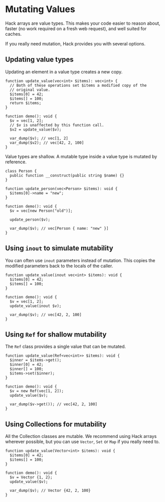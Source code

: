 # Mutating Values

Hack arrays are value types. This makes your code easier to reason
about, faster (no work required on a fresh web request), and well
suited for caches.

If you really need mutation, Hack provides you with several options.

## Updating value types

Updating an element in a value type creates a new copy.

``` Hack
function update_value(vec<int> $items): vec<int> {
  // Both of these operations set $items a modified copy of the
  // original value.
  $items[0] = 42;
  $items[] = 100;
  return $items;
}

function demo(): void {
  $v = vec[1, 2];
  // $v is unaffected by this function call.
  $v2 = update_value($v);

  var_dump($v); // vec[1, 2]
  var_dump($v2); // vec[42, 2, 100]
}
```

Value types are shallow. A mutable type inside a value type is mutated
by reference.

``` Hack
class Person {
  public function __construct(public string $name) {}
}

function update_person(vec<Person> $items): void {
  $items[0]->name = "new";
}

function demo(): void {
  $v = vec[new Person("old")];

  update_person($v);

  var_dump($v); // vec[Person { name: "new" }]
}
```

## Using `inout` to simulate mutability

You can often use `inout` parameters instead of mutation. This copies
the modified parameters back to the locals of the caller.

``` Hack
function update_value(inout vec<int> $items): void {
  $items[0] = 42;
  $items[] = 100;
}

function demo(): void {
  $v = vec[1, 2];
  update_value(inout $v);

  var_dump($v); // vec[42, 2, 100]
}
```

## Using `Ref` for shallow mutability

The `Ref` class provides a single value that can be mutated.

```hack no-extract
function update_value(Ref<vec<int>> $items): void {
  $inner = $items->get();
  $inner[0] = 42;
  $inner[] = 100;
  $items->set($inner);
}

function demo(): void {
  $v = new Ref(vec[1, 2]);
  update_value($v);

  var_dump($v->get()); // vec[42, 2, 100]
}

```

## Using Collections for mutability

All the Collection classes are mutable. We recommend using Hack arrays
wherever possible, but you can use `Vector`, `Set` or `Map` if you
really need to.

``` Hack
function update_value(Vector<int> $items): void {
  $items[0] = 42;
  $items[] = 100;
}

function demo(): void {
  $v = Vector {1, 2};
  update_value($v);

  var_dump($v); // Vector {42, 2, 100}
}
```
